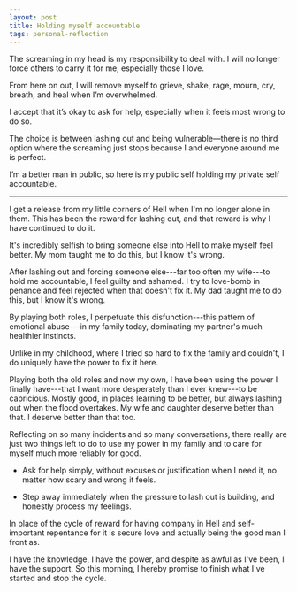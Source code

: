```yaml
---
layout: post
title: Holding myself accountable
tags: personal-reflection
---
```


The screaming in my head is my responsibility to deal with. I will no longer force others to carry it for me, especially those I love. 

From here on out, I will remove myself to grieve, shake, rage, mourn, cry, breath, and heal when I’m overwhelmed.

I accept that it’s okay to ask for help, especially when it feels most wrong to do so. 

The choice is between lashing out and being vulnerable—there is no third option where the screaming just stops because I and everyone around me is perfect. 

I’m a better man in public, so here is my public self holding my private self accountable.

---

I get a release from my little corners of Hell when I'm no longer alone in them. This has been the reward for lashing out, and that reward is why I have continued to do it. 

It's incredibly selfish to bring someone else into Hell to make myself feel better. My mom taught me to do this, but I know it's wrong.

After lashing out and forcing someone else---far too often my wife---to hold me accountable, I feel guilty and ashamed. I try to love-bomb in penance and feel rejected when that doesn't fix it. My dad taught me to do this, but I know it's wrong.

By playing both roles, I perpetuate this disfunction---this pattern of emotional abuse---in my family today, dominating my partner's much healthier instincts. 

Unlike in my childhood, where I tried so hard to fix the family and couldn't, I do uniquely have the power to fix it here. 

Playing both the old roles and now my own, I have been using the power I finally have---that I want more desperately than I ever knew---to be capricious. Mostly good, in places learning to be better, but always lashing out when the flood overtakes. My wife and daughter deserve better than that. I deserve better than that too.

Reflecting on so many incidents and so many conversations, there really are just two things left to do to use my power in my family and to care for myself much more reliably for good. 

- Ask for help simply, without excuses or justification when I need it, no matter how scary and wrong it feels.

- Step away immediately when the pressure to lash out is building, and honestly process my feelings.

In place of the cycle of reward for having company in Hell and self-important repentance for it is secure love and actually being the good man I front as.

I have the knowledge, I have the power, and despite as awful as I've been, I have the support. So this morning, I hereby promise to finish what I've started and stop the cycle.
